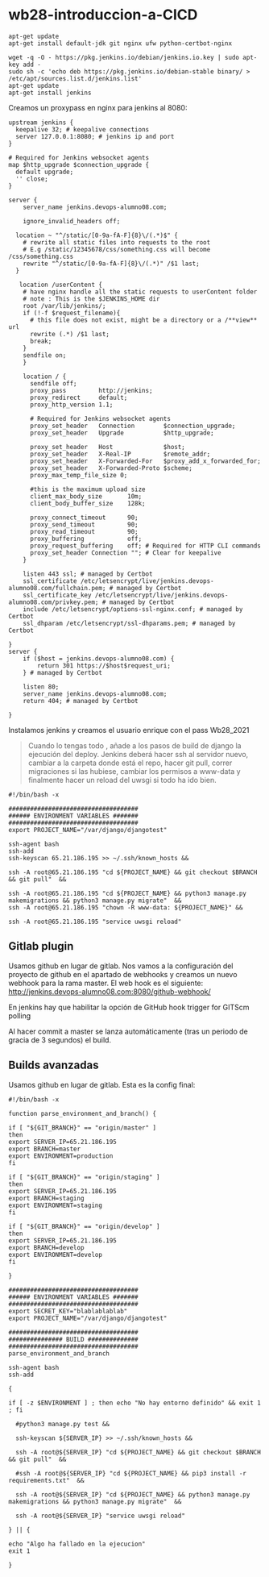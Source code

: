 # wb28-introduccion-a-CICD

```
apt-get update
apt-get install default-jdk git nginx ufw python-certbot-nginx

wget -q -O - https://pkg.jenkins.io/debian/jenkins.io.key | sudo apt-key add -
sudo sh -c 'echo deb https://pkg.jenkins.io/debian-stable binary/ > /etc/apt/sources.list.d/jenkins.list'
apt-get update
apt-get install jenkins
``` 
Creamos un proxypass en nginx para jenkins al 8080:
```
upstream jenkins {
  keepalive 32; # keepalive connections
  server 127.0.0.1:8080; # jenkins ip and port
}

# Required for Jenkins websocket agents
map $http_upgrade $connection_upgrade {
  default upgrade;
  '' close;
}

server {
    server_name jenkins.devops-alumno08.com;

    ignore_invalid_headers off;

  location ~ "^/static/[0-9a-fA-F]{8}\/(.*)$" {
    # rewrite all static files into requests to the root
    # E.g /static/12345678/css/something.css will become /css/something.css
    rewrite "^/static/[0-9a-fA-F]{8}\/(.*)" /$1 last;
  }

   location /userContent {
    # have nginx handle all the static requests to userContent folder
    # note : This is the $JENKINS_HOME dir
    root /var/lib/jenkins/;
    if (!-f $request_filename){
      # this file does not exist, might be a directory or a /**view** url
      rewrite (.*) /$1 last;
      break;
    }
    sendfile on;
    }

    location / {
      sendfile off;
      proxy_pass         http://jenkins;
      proxy_redirect     default;
      proxy_http_version 1.1;

      # Required for Jenkins websocket agents
      proxy_set_header   Connection        $connection_upgrade;
      proxy_set_header   Upgrade           $http_upgrade;

      proxy_set_header   Host              $host;
      proxy_set_header   X-Real-IP         $remote_addr;
      proxy_set_header   X-Forwarded-For   $proxy_add_x_forwarded_for;
      proxy_set_header   X-Forwarded-Proto $scheme;
      proxy_max_temp_file_size 0;

      #this is the maximum upload size
      client_max_body_size       10m;
      client_body_buffer_size    128k;

      proxy_connect_timeout      90;
      proxy_send_timeout         90;
      proxy_read_timeout         90;
      proxy_buffering            off;
      proxy_request_buffering    off; # Required for HTTP CLI commands
      proxy_set_header Connection ""; # Clear for keepalive
    }

    listen 443 ssl; # managed by Certbot
    ssl_certificate /etc/letsencrypt/live/jenkins.devops-alumno08.com/fullchain.pem; # managed by Certbot
    ssl_certificate_key /etc/letsencrypt/live/jenkins.devops-alumno08.com/privkey.pem; # managed by Certbot
    include /etc/letsencrypt/options-ssl-nginx.conf; # managed by Certbot
    ssl_dhparam /etc/letsencrypt/ssl-dhparams.pem; # managed by Certbot

}
server {
    if ($host = jenkins.devops-alumno08.com) {
        return 301 https://$host$request_uri;
    } # managed by Certbot

    listen 80;
    server_name jenkins.devops-alumno08.com;
    return 404; # managed by Certbot

}
```

Instalamos jenkins y creamos el usuario enrique con el pass Wb28_2021

> Cuando lo tengas todo , añade a los pasos de build de django la ejecución del deploy. Jenkins deberá hacer ssh al servidor nuevo, cambiar a la carpeta donde está el repo, hacer git pull, correr migraciones si las hubiese, cambiar los permisos a www-data y finalmente hacer un reload del uwsgi si todo ha ido bien.
```
#!/bin/bash -x

####################################
###### ENVIRONMENT VARIABLES #######
####################################
export PROJECT_NAME="/var/django/djangotest"

ssh-agent bash
ssh-add 
ssh-keyscan 65.21.186.195 >> ~/.ssh/known_hosts &&
  
ssh -A root@65.21.186.195 "cd ${PROJECT_NAME} && git checkout $BRANCH && git pull"  &&
  
ssh -A root@65.21.186.195 "cd ${PROJECT_NAME} && python3 manage.py makemigrations && python3 manage.py migrate"  &&
ssh -A root@65.21.186.195 "chown -R www-data: ${PROJECT_NAME}" && 
 
ssh -A root@65.21.186.195 "service uwsgi reload"
```

## Gitlab plugin
Usamos github en lugar de gitlab. Nos vamos a la configuración del proyecto de github en el apartado de webhooks y creamos un nuevo webhook para la rama master. El web hook es el siguiente:
http://jenkins.devops-alumno08.com:8080/github-webhook/

En jenkins hay que habilitar la opción de GitHub hook trigger for GITScm polling

Al hacer commit a master se lanza automáticamente (tras un periodo de gracia de 3 segundos) el build.

## Builds avanzadas
Usamos github en lugar de gitlab. Esta es la config final:
```
#!/bin/bash -x

function parse_environment_and_branch() {

if [ "${GIT_BRANCH}" == "origin/master" ]
then
export SERVER_IP=65.21.186.195
export BRANCH=master
export ENVIRONMENT=production
fi

if [ "${GIT_BRANCH}" == "origin/staging" ]
then
export SERVER_IP=65.21.186.195
export BRANCH=staging
export ENVIRONMENT=staging
fi

if [ "${GIT_BRANCH}" == "origin/develop" ] 
then
export SERVER_IP=65.21.186.195
export BRANCH=develop
export ENVIRONMENT=develop
fi

}

####################################
###### ENVIRONMENT VARIABLES #######
####################################
export SECRET_KEY="blablablablab"
export PROJECT_NAME="/var/django/djangotest"

####################################
############### BUILD ##############
####################################
parse_environment_and_branch

ssh-agent bash
ssh-add 

{

if [ -z $ENVIRONMENT ] ; then echo "No hay entorno definido" && exit 1 ; fi

  #python3 manage.py test &&

  ssh-keyscan ${SERVER_IP} >> ~/.ssh/known_hosts &&
  
  ssh -A root@${SERVER_IP} "cd ${PROJECT_NAME} && git checkout $BRANCH && git pull"  &&
  
  #ssh -A root@${SERVER_IP} "cd ${PROJECT_NAME} && pip3 install -r requirements.txt"  &&

  ssh -A root@${SERVER_IP} "cd ${PROJECT_NAME} && python3 manage.py makemigrations && python3 manage.py migrate"  &&
 
  ssh -A root@${SERVER_IP} "service uwsgi reload"

} || {

echo "Algo ha fallado en la ejecucion"
exit 1

}
```
